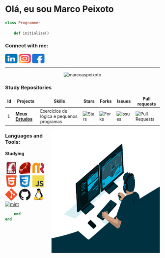 # Olá, eu sou Marco Peixoto 

```ruby 
class Programmer

	def initialize() 
```

<p align="left">
    <h3 align="left">Connect with me:</h3>
    <a href="https://linkedin.com/in/marcoaspeixoto" target="_blank"><img align="center" src="https://github.com/marcoaspeixoto/marcoaspeixoto/blob/main/linkedin.png?raw=true" alt="marcoaspeixoto" height="30" width="40" /></a>
    <a href="https://www.instagram.com/marcoaspeixoto/" target="_blank"><img align="center" src="https://github.com/marcoaspeixoto/marcoaspeixoto/blob/main/instagram.png?raw=true" alt="marcoaspeixoto" height="30" width="40"/></a>
    <a href="https://www.facebook.com/marcoaspeixoto/" target="_blank"><img align="center" src="https://github.com/marcoaspeixoto/marcoaspeixoto/blob/main/facebook.png?raw=true" alt="marcoaspeixoto" height="30" width="40" /></a>    
</p>

---

<p align="center"> <img src="https://komarev.com/ghpvc/?username=marcoaspeixoto" alt="marcoaspeixoto" /> </p>


<h3>Study Repositories</h3>
<table>
    <thead align="center">
        <tr border: none;>
            <td><b>Id</b></td>
	    <td><b>Projects</b></td>
	    <td><b>Skills</b></td>
            <td><b>Stars</b></td>
            <td><b>Forks</b></td>
            <td><b>Issues</b></td>
            <td><b>Pull requests</b></td>
        </tr>
    </thead>
    <tbody>
	<tr>
		<td>1</td>
            	<td><a href="https://github.com/marcoaspeixoto/Meus-Estudos"><b>Meus Estudos</b></a></td>
		<td>Exercícios de lógica e pequenos programas</td>
            	<td><img alt="Stars" src="https://img.shields.io/github/stars/marcoaspeixoto/Meus-Estudos?style=flat-square&labelColor=343b41" /></td>
            	<td><img alt="Forks" src="https://img.shields.io/github/forks/marcoaspeixoto/Meus-Estudos?style=flat-square&labelColor=343b41" /></td>
            	<td><img alt="Issues" src="https://img.shields.io/github/issues/marcoaspeixoto/Meus-Estudos?style=flat-square&labelColor=343b41" /></td>
            	<td><img alt="Pull Requests" src="https://img.shields.io/github/issues-pr/marcoaspeixoto/Meus-Estudos?style=flat-square&labelColor=343b41" /></td>
        </tr>
</tbody>
</table>

 <img align="right" alt="GIF" src="https://github.com/marcoaspeixoto/marcoaspeixoto/blob/main/code.gif?raw=true" width="70%" height="400px" />

<h3 align="left">Languages and Tools:</h3>
    <p align="left">
        <h4 align="left">Studying</h4>
        <a href="https://stackshare.io/rails" target="_blank"><img src="https://github.com/devicons/devicon/raw/master/icons/rails/rails-original-wordmark.svg" alt="rails" width="40" height="40" /></a>
        <a href="https://stackshare.io/ruby" target="_blank"><img src="https://github.com/devicons/devicon/raw/master/icons/ruby/ruby-original.svg" alt="ruby" width="40" height="40" /></a>
        <a href="https://stackshare.io/rubymine" target="_blank"><img src="https://github.com/devicons/devicon/raw/master/icons/rubymine/rubymine-original.svg" alt="rubymine" width="40" height="40" /></a>
	<a href="https://stackshare.io/html5" target="_blank"><img src="https://github.com/devicons/devicon/blob/master/icons/html5/html5-original.svg" alt="html" width="40" height="40" /></a>
	<a href="https://stackshare.io/css-3" target="_blank"><img src="https://github.com/devicons/devicon/blob/master/icons/css3/css3-original.svg" alt="css" width="40" height="40" /></a>
	<a href="https://stackshare.io/javascript" target="_blank"><img src="https://github.com/devicons/devicon/raw/master/icons/javascript/javascript-original.svg" alt="javascript" width="40" height="40" /></a>
        <a href="https://stackshare.io/git" target="_blank"><img src="https://github.com/devicons/devicon/raw/master/icons/git/git-original.svg" alt="git" width="40" height="40" /></a>
        <a href="https://stackshare.io/github" target="_blank"><img src="https://github.com/devicons/devicon/raw/master/icons/github/github-original.svg" alt="github" width="40" height="40" /></a>
        <a href="https://stackshare.io/linux" target="_blank"><img src="https://github.com/devicons/devicon/raw/master/icons/linux/linux-original.svg" alt="linux" width="40" height="40" /></a>
        <a href="https://stackshare.io/linux-mint" target="_blank"><img src="https://upload.wikimedia.org/wikipedia/commons/3/3f/Linux_Mint_logo_without_wordmark.svg" alt="mint" width="40" height="40" /></a>
      </p>

```ruby 
	end 
end 
```
